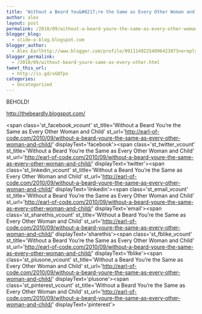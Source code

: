 ```yaml
---
title: 'Without a Beard You&#8217;re the Same as Every Other Woman and Child'
author: alex
layout: post
permalink: /2010/09/without-a-beard-youre-the-same-as-every-other-woman-and-child/
blogger_blog:
  - slide-o-blog.blogspot.com
blogger_author:
  - Alex Earlhttp://www.blogger.com/profile/09111492254896423873noreply@blogger.com
blogger_permalink:
  - /2010/09/without-beard-youre-same-as-every-other.html
tweet_this_url:
  - http://is.gd/xGQTpo
categories:
  - Uncategorized
---
```

BEHOLD!

<http://thebeardly.blogspot.com/>

<span class='st\_facebook\_vcount' st\_title='Without a Beard You&#8217;re the Same as Every Other Woman and Child' st\_url='http://earl-of-code.com/2010/09/without-a-beard-youre-the-same-as-every-other-woman-and-child/' displayText='facebook'></span><span class='st\_twitter\_vcount' st\_title='Without a Beard You&#8217;re the Same as Every Other Woman and Child' st\_url='http://earl-of-code.com/2010/09/without-a-beard-youre-the-same-as-every-other-woman-and-child/' displayText='twitter'></span><span class='st\_linkedin\_vcount' st\_title='Without a Beard You&#8217;re the Same as Every Other Woman and Child' st\_url='http://earl-of-code.com/2010/09/without-a-beard-youre-the-same-as-every-other-woman-and-child/' displayText='linkedin'></span><span class='st\_email\_vcount' st\_title='Without a Beard You&#8217;re the Same as Every Other Woman and Child' st\_url='http://earl-of-code.com/2010/09/without-a-beard-youre-the-same-as-every-other-woman-and-child/' displayText='email'></span><span class='st\_sharethis\_vcount' st\_title='Without a Beard You&#8217;re the Same as Every Other Woman and Child' st\_url='http://earl-of-code.com/2010/09/without-a-beard-youre-the-same-as-every-other-woman-and-child/' displayText='sharethis'></span><span class='st\_fblike\_vcount' st\_title='Without a Beard You&#8217;re the Same as Every Other Woman and Child' st\_url='http://earl-of-code.com/2010/09/without-a-beard-youre-the-same-as-every-other-woman-and-child/' displayText='fblike'></span><span class='st\_plusone\_vcount' st\_title='Without a Beard You&#8217;re the Same as Every Other Woman and Child' st\_url='http://earl-of-code.com/2010/09/without-a-beard-youre-the-same-as-every-other-woman-and-child/' displayText='plusone'></span><span class='st\_pinterest\_vcount' st\_title='Without a Beard You&#8217;re the Same as Every Other Woman and Child' st\_url='http://earl-of-code.com/2010/09/without-a-beard-youre-the-same-as-every-other-woman-and-child/' displayText='pinterest'></span>